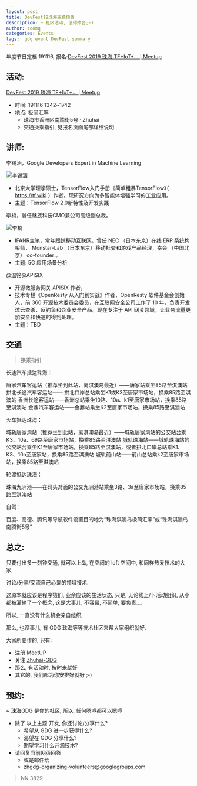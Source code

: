 ```yaml
---
layout: post
title: DevFest19珠海主题预告
description: ~ 社区活动, 值得掺合;-)
author: zoomq
categories: Events
tags:  gdg event DevFest summary
---
```





年度节日定档 191116, 报名:[DevFest 2019 珠海 TF\+IoT\+\.\.\. \| Meetup](https://www.meetup.com/Zhuhai-GDG/events/265548933/)


<!--more-->



## 活动:
[DevFest 2019 珠海 TF\+IoT\+\.\.\. \| Meetup](https://www.meetup.com/Zhuhai-GDG/events/265548933/)

- 时间: 191116 1342~1742
- 地点: 极简汇率
    + 珠海市香洲区南腾街5号 · Zhuhai
    + 交通换乘指引, 见报名页面尾部详细说明



## 讲师:

李锡涵，Google Developers Expert in Machine Learning

![李锡涵](http://ydlj.zoomquiet.top/ipic/2019-11-12-191110TF%E6%9D%8E%E9%94%A1%E6%B6%B5GDE.jpeg)


- 北京大学理学硕士，TensorFlow入门手册《简单粗暴TensorFlow》（ https://tf.wiki ）作者。现研究方向为多智能体增强学习的工业应用。
- 主题：TensorFlow 2.0新特性及开发实践


李楠，曾任魅族科技CMO兼公司高级副总裁。 

![李楠](http://ydlj.zoomquiet.top/ipic/2019-11-12-ScreenShot%202019-11-12%2019.58.07.jpg)

- IFANR主笔，常年跟踪移动互联网。曾任 NEC （日本东京）在线 ERP 系统构架师， Monstar-Lab （日本东京）移动社交和游戏产品经理，幸会 （中国北京） co-founder 。
- 主题: 5G 应用场景分析


@温铭@APISIX

- 开源微服务网关 APISIX 作者，
- 技术专栏《OpenResty 从入门到实战》作者，OpenResty 软件基金会创始人，前 360 开源技术委员会委员，在互联网安全公司工作了 10 年，负责开发过云查杀、反钓鱼和企业安全产品。现在专注于 API 网关领域，让业务流量更加安全和快速的得到处理。
- 主题：TBD



## 交通
> 换乘指引

长途汽车抵达珠海：

唐家汽车客运站（推荐坐到此站，离淇澳岛最近）——唐家站乘坐85路至淇澳站
拱北长途汽车客运站—— 拱北口岸总站乘坐K1或K3至唐家市场站，换乘85路至淇澳站
香洲长途客运站——香洲总站乘坐10路、10a、k1至唐家市场站，换乘85路至淇澳站
金鼎汽车客运站——金鼎站乘坐K2至唐家市场站，换乘85路至淇澳站

火车抵达珠海：

城轨唐家湾站（推荐坐到此站，离淇澳岛最近）——城轨唐家湾站的公交站台乘K3、10a、69路至唐家市场站，换乘85路至淇澳站
城轨珠海站——城轨珠海站的公交站台乘坐K1至唐家市场站，换乘85路至淇澳站，或者拱北口岸总站乘K1、K3、10a至唐家站，换乘85路至淇澳站
城轨前山站——前山总站乘k2至唐家市场站，换乘85路至淇澳站

轮渡抵达珠海：

珠海九洲港——在码头对面的公交九洲港站乘坐3路、3a至唐家市场站，换乘85路至淇澳站

自驾：

百度、高德、腾讯等导航软件设置目的地为“珠海淇澳岛极简汇率”或“珠海淇澳岛南腾街5号”



## 总之:

只要付出多一刻钟交通,
就可以上岛, 在空阔的 loft 空间中,
和同样热爱技术的大家,

讨论/分享/交流自己心爱的领域技术.

这原本就应该是程序猿们, 业余应该的生活状态,
只是, 无论线上/下活动组织, 从小都被灌输了一个概念, 
这是大事儿, 不容易, 不简单, 要负责....

所以, 一直没有什么机会亲自组织,

那么, 也没事儿, 有 GDG 珠海等等技术社区来帮大家组织就好.

大家所要作的, 只有:

- 注册 MeetUP
- 关注 [Zhuhai-GDG](https://www.meetup.com/Zhuhai-GDG/)
- 那么, 有活动时, 按时来就好
- 其它的, 我们都为你安排好就好 ;-)



## 预约:
~ 珠海GDG 是你的社区, 所以, 任何嗯哼都可以嗯哼

- 除了 以上主题 开发, 你还讨论/分享什么?
    + 希望从 GDG 进一步获得什么?
    + 渴望在 GDG 分享什么?
    + 期望学习什么开源技术?
- 请回复当前网页回答
    + 或是邮件给
    + zhgdg-organizing-volunteers@googlegroups.com


> NN 3829
